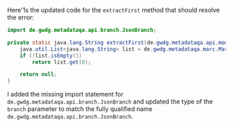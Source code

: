 Here'1s the updated code for the `extractFirst` method that should resolve the error:

```java
import de.gwdg.metadataqa.api.branch.JsonBranch;

private static java.lang.String extractFirst(de.gwdg.metadataqa.api.model.pathcache.JsonPathCache cache, de.gwdg.metadataqa.api.branch.JsonBranch branch) {
    java.util.List<java.lang.String> list = de.gwdg.metadataqa.marc.MarcFactory.extractList(cache, branch);
    if (!list.isEmpty())
        return list.get(0);

    return null;
}
```

I added the missing import statement for `de.gwdg.metadataqa.api.branch.JsonBranch` and updated the type of the `branch` parameter to match the fully qualified name `de.gwdg.metadataqa.api.branch.JsonBranch`.